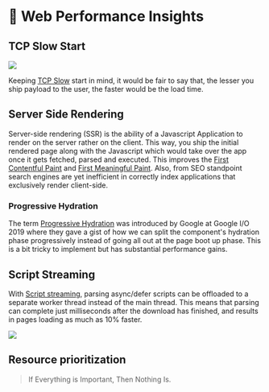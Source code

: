 # :rocket: Web Performance Insights

TCP Slow Start
------------------------------
![](https://www.keycdn.com/img/support/tcp-slow-start-lg.webp)

Keeping [TCP Slow](https://blog.std.in/http-response-sizes-and-tcp/) start in mind, it would be fair to say that, the lesser you ship payload to the user, the faster would be the load time. 

Server Side Rendering
-------------------------------
Server-side rendering (SSR) is the ability of a Javascript Application to render on the server rather on the client. This way, you ship the initial rendered page along with the Javascript which would take over the app once it gets fetched, parsed and executed. This improves the [First Contentful Paint](https://web.dev/first-contentful-paint/) and [First Meaningful Paint](https://web.dev/first-meaningful-paint/). Also, from SEO standpoint search engines are yet inefficient in correctly index applications that exclusively render client-side.

### Progressive Hydration
The term [Progressive Hydration](https://www.youtube.com/watch?v=k-A2VfuUROg&t=960s) was introduced by Google at Google I/O 2019 where they gave a gist of how we can split the component's hydration phase progressively instead of going all out at the page boot up phase. This is a bit tricky to implement but has substantial performance gains.

Script Streaming
--------------------------------
With [Script streaming](https://blog.chromium.org/2015/03/new-javascript-techniques-for-rapid.html), parsing async/defer scripts can be offloaded to a separate worker thread instead of the main thread. This means that parsing can complete just milliseconds after the download has finished, and results in pages loading as much as 10% faster.

![](https://pbs.twimg.com/media/Czkf6kfVIAAmQM6?format=jpg&name=large)

  Resource prioritization
  --------------------------------
  > If Everything is Important, Then Nothing Is.

